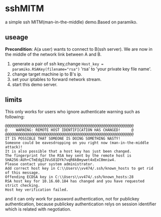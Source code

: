 # sshMITM
a simple ssh MITM(man-in-the-middle) demo.Based on paramiko.

## useage
**Precondition**: A(a user) wants to connect to B(ssh server). We are now in the middle of the network link between A and B.

1. generate a pair of ssh key,change `Host_key = paramiko.RSAKey(filename="rsa")` 'rsa' to 'your private key file name'.
2. change target machine ip to B's ip.
3. set your iptables to forward network stream.
4. start this demo server.

## limits
This only works for users who ignore authenticate warning such as following:
```
@@@@@@@@@@@@@@@@@@@@@@@@@@@@@@@@@@@@@@@@@@@@@@@@@@@@@@@@@@@
@    WARNING: REMOTE HOST IDENTIFICATION HAS CHANGED!     @
@@@@@@@@@@@@@@@@@@@@@@@@@@@@@@@@@@@@@@@@@@@@@@@@@@@@@@@@@@@
IT IS POSSIBLE THAT SOMEONE IS DOING SOMETHING NASTY!
Someone could be eavesdropping on you right now (man-in-the-middle attack)!
It is also possible that a host key has just been changed.
The fingerprint for the RSA key sent by the remote host is
SHA256:AUh+CTmEdgI3VuS81DYk7vqR6kBmywet4xExC0mniw4.
Please contact your system administrator.
Add correct host key in C:\\Users\\vv474/.ssh/known_hosts to get rid of this message.
Offending ECDSA key in C:\\Users\\vv474/.ssh/known_hosts:28
RSA host key for 10.16.60.184 has changed and you have requested strict checking.
Host key verification failed.
```

and it can only work for password authentication, not for publickey authentication, because publickey authentication relys on session identifier which is related with negotiation.
